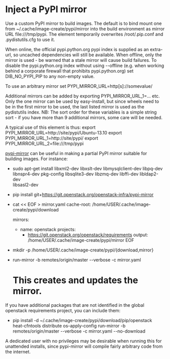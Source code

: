 Inject a PyPI mirror
====================

Use a custom PyPI mirror to build images. The default is to bind mount one from
~/.cache/image-create/pypi/mirror into the build environment as mirror URL
file:///tmp/pypi. The element temporarily overwrites /root/.pip.conf
and .pydistutils.cfg to use it.

When online, the official pypi.python.org pypi index is supplied as an
extra-url, so uncached dependencies will still be available. When offline, only
the mirror is used - be warned that a stale mirror will cause build failures.
To disable the pypi.python.org index without using --offline (e.g. when working
behind a corporate firewall that prohibits pypi.python.org) set
DIB\_NO\_PYPI\_PIP to any non-empty value.

To use an arbitrary mirror set PYPI\_MIRROR\_URL=http[s]://somevalue/

Additional mirrors can be added by exporting PYPI\_MIRROR\_URL\_1=... etc. Only
the one mirror can be used by easy-install, but since wheels need to be in the
first mirror to be used, the last listed mirror is used as the pydistutils
index. NB: The sort order for these variables is a simple string sort - if
you have more than 9 additional mirrors, some care will be needed.

A typical use of this element is thus:
export PYPI\_MIRROR\_URL=http://site/pypi/Ubuntu-13.10
export PYPI\_MIRROR\_URL\_1=http://site/pypi/
export PYPI\_MIRROR\_URL\_2=file:///tmp/pypi

[pypi-mirror](https://git.openstack.org/cgit/openstack-infra/pypi-mirror) can
be useful in making a partial PyPI mirror suitable for building images. For
instance:

 * sudo apt-get install  libxml2-dev libxslt-dev libmysqlclient-dev libpq-dev \
   libnspr4-dev pkg-config libsqlite3-dev libzmq-dev libffi-dev libldap2-dev \
   libsasl2-dev

 * pip install git+https://git.openstack.org/openstack-infra/pypi-mirror

 * cat << EOF > mirror.yaml
   cache-root: /home/USER/.cache/image-create/pypi/download

   mirrors:
    - name: openstack
      projects:
        - https://git.openstack.org/openstack/requirements
      output: /home/USER/.cache/image-create/pypi/mirror
   EOF

 * mkdir -p /home/USER/.cache/image-create/pypi/{download,mirror}

 * run-mirror -b remotes/origin/master --verbose -c mirror.yaml
   # This creates and updates the mirror.

If you have additional packages that are not identified in the global openstack
requirements project, you can include them:

 * pip install -d ~/.cache/image-create/pypi/download/pip/openstack \
   heat-cfntools distribute os-apply-config
   run-mirror -b remotes/origin/master --verbose -c mirror.yaml --no-download

A dedicated user with no privileges may be desirable when running this for
unattended installs, since pypi-mirror will compile fairly arbitrary code from
the internet.
